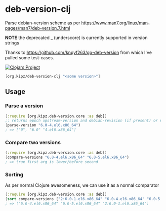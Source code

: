 # deb-version-clj

Parse debian-version scheme as per https://www.man7.org/linux/man-pages/man7/deb-version.7.html

**NOTE** the deprecated _ (underscore) is currently supported in version strings

Thanks to https://github.com/knqyf263/go-deb-version from which I've pulled some test-cases.

[![Clojars Project](https://img.shields.io/clojars/v/org.kipz/deb-version-clj.svg)](https://clojars.org/org.kipz/deb-version-clj)


```clj
[org.kipz/deb-version-clj "<some version>"]
```
## Usage

### Parse a version

```clj
(:require [org.kipz.deb-version.core :as deb])
;; returns epoch upstream-version and debian-revision (if present) or nil if invalid
(parse-version "6.0-4.el6.x86_64")
; => ["0", "6.0" "4.el6.x86_64"]
```

### Compare two versions

```clj
(:require [org.kipz.deb-version.core :as deb])
(compare-versions "6.0-4.el6.x86_64" "6.0-5.el6.x86_64")
; => true first arg is lower/before second
```

### Sorting

As per normal Clojure awesomeness, we can use it as a normal comparator

```clj
(:require [org.kipz.deb-version.core :as deb])
(sort compare-versions ["2:6.0-1.el6.x86_64" "6.0-4.el6.x86_64" "6.0-5.el6.x86_64"])
; => ("6.0-4.el6.x86_64" "6.0-5.el6.x86_64" "2:6.0-1.el6.x86_64")
```
